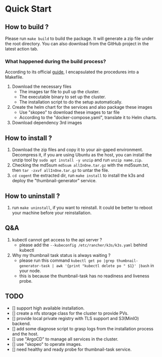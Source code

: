 # Quick Start

## How to build ?
Please run `make build` to build the package. It will generate a zip file under the root directory.
You can also download from the GitHub project in the latest action tab.

### What happened during the build process?
According to its official [guide](https://docs.k3s.io/installation/airgap), I encapsulated the procedures into a Makefile.
1. Download the necessary files
    - The images tar file to pull up the cluster.
    - The executable binary to set up the cluster.
    - The installation script to do the setup automatically.
2. Create the helm chart for the services and also package these images
   - Use "skopeo" to download these images to tar file
   - According to the "docker-compose.yaml", translate it to Helm charts.
3. Download dependency 3rd images

## How to install ?
1. Download the zip files and copy it to your air-gaped environment. Decompress it, if you are using Ubuntu as the host, you
can install the unzip tool by `sudo apt install -y unzip` and run `unzip name.zip`.
2. Checking the md5sum `md5sum allInOne.tar.gz` with the md5sum.txt, then `tar -zxvf allInOne.tar.gz` to untar the file.
3. `cd cogent` the extracted dir, run `make install` to install the k3s and deploy the "thumbnail-generator" service.


## How to uninstall ?
1. run `make uninstall`, if you want to reinstall. It could be better to reboot your machine before your reinstallation.

## Q&A
1. kubectl cannot get access to the api server ?
   - please add the `--kubeconfig /etc/rancher/k3s/k3s.yaml` behind kubectl 
2. Why my thumbnail task status is always waiting ?
   - please run this command `kubectl get po |grep thumbnail-generator-task | awk '{print "kubectl delete po " $1}' |bash` in your node.
   - this is because the thumbnail-task has no readiness and liveness probe.


## TODO
- [] support high available installation.
- [] create a nfs storage class for the cluster to provide PVs.
- [] provide local private registry with TLS support and S3(MinIO) backend.
- [] add some diagnose script to grasp logs from the installation process and the host.
- [] use "ArgoCD" to manage all services in the cluster.
- [] use "skopeo" to operate images.
- [] need healthy and ready probe for thumbnail-task service.